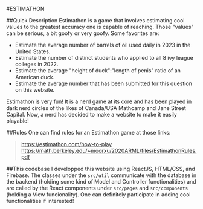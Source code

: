 #ESTIMATHON

##Quick Description
Estimathon is a game that involves estimating cool values to the greatest accuracy one is capable of reaching.
Those "values" can be serious, a bit goofy or very goofy. Some favorites are:
- Estimate the average number of barrels of oil used daily in 2023 in the United States.
- Estimate the number of distinct students who applied to all 8 ivy league colleges in 2022.
- Estimate the average "height of duck":"length of penis" ratio of an American duck.
- Estimate the average number that has been submitted for this question on this website.

Estimathon is very fun! It is a nerd game at its core  and has been played in dark nerd circles of the likes of Canada/USA Mathcamp and Jane Street Capital.
Now, a nerd has decided to make a website to make it easily playable!

##Rules
One can find rules for an Estimathon game at those links: 
> https://estimathon.com/how-to-play
> https://math.berkeley.edu/~moorxu/2020ARML/files/EstimathonRules.pdf

##This codebase
I developped this website using ReactJS, HTML/CSS, and Firebase. The classes under the ```src/util``` communicate with the database in the backend (holding some kind of Model and Controller functionalities) and are called by the React components under ```src/pages``` and ```src/components``` (holding a View funcionality). One can definitely participate in adding cool functionalities if interested!

